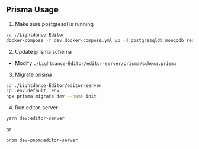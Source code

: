 ## Prisma Usage
1. Make sure postgresql is running
```sh
cd ./Lightdance-Editor
docker-compose -f dev.docker-compose.yml up -d postgresqldb mongodb redisdb
```

2. Update prisma schema
- Modify ```./Lightdance-Editor/editor-server/prisma/schema.prisma```

3. Migrate prisma
```sh
cd ./Lightdance-Editor/editor-server
cp .env.default .env
npx prisma migrate dev --name init
```

4. Run editor-server
```
yarn dev:editor-server
```
or
```
pnpm dev-pnpm:editor-server
```
